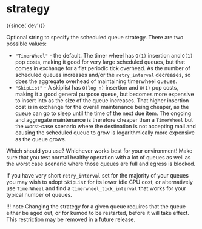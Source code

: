 # strategy

{{since('dev')}}

Optional string to specify the scheduled queue strategy.  There are two possible
values:

* `"TimerWheel"` - the default. The timer wheel has `O(1)` insertion and `O(1)`
  pop costs, making it good for very large scheduled queues, but that comes in
  exchange for a flat periodic tick overhead.  As the number of scheduled queues
  increases and/or the `retry_interval` decreases, so does the aggregate overhead
  of maintaining timerwheel queues.
* `"SkipList"` - A skiplist has `O(log n)` insertion and `O(1)` pop costs,
  making it a good general purpose queue, but becomes more expensive to insert
  into as the size of the queue increases.  That higher insertion cost is in
  exchange for the overall maintenance being cheaper, as the queue can go to
  sleep until the time of the next due item.  The ongoing and aggregate
  maintenance is therefore cheaper than a `TimerWheel` but the worst-case
  scenario where the destination is not accepting mail and causing the
  scheduled queue to grow is logarithmically more expensive as the queue
  grows.

Which should you use? Whichever works best for your environment! Make sure that
you test normal healthy operation with a lot of queues as well as the worst
case scenario where those queues are full and egress is blocked.

If you have very short `retry_interval` set for the majority of your queues you
may wish to adopt `SkipList` for its lower idle CPU cost, or alternatively use
`TimerWheel` and find a `timerwheel_tick_interval` that works for your typical
number of queues.

!!! note
    Changing the strategy for a given queue requires that the queue either be
    aged out, or for kumod to be restarted, before it will take effect.  This
    restriction may be removed in a future release.


